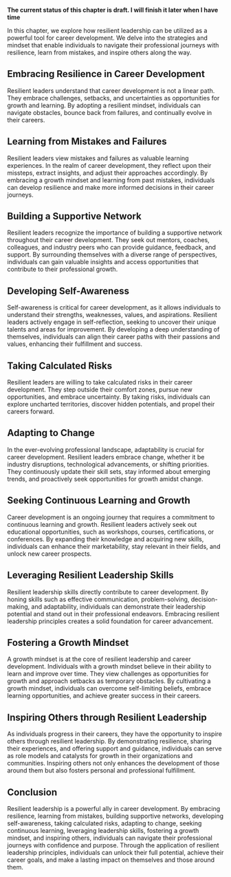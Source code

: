 **The current status of this chapter is draft. I will finish it later when I have time**

In this chapter, we explore how resilient leadership can be utilized as a powerful tool for career development. We delve into the strategies and mindset that enable individuals to navigate their professional journeys with resilience, learn from mistakes, and inspire others along the way.

Embracing Resilience in Career Development
------------------------------------------

Resilient leaders understand that career development is not a linear path. They embrace challenges, setbacks, and uncertainties as opportunities for growth and learning. By adopting a resilient mindset, individuals can navigate obstacles, bounce back from failures, and continually evolve in their careers.

Learning from Mistakes and Failures
-----------------------------------

Resilient leaders view mistakes and failures as valuable learning experiences. In the realm of career development, they reflect upon their missteps, extract insights, and adjust their approaches accordingly. By embracing a growth mindset and learning from past mistakes, individuals can develop resilience and make more informed decisions in their career journeys.

Building a Supportive Network
-----------------------------

Resilient leaders recognize the importance of building a supportive network throughout their career development. They seek out mentors, coaches, colleagues, and industry peers who can provide guidance, feedback, and support. By surrounding themselves with a diverse range of perspectives, individuals can gain valuable insights and access opportunities that contribute to their professional growth.

Developing Self-Awareness
-------------------------

Self-awareness is critical for career development, as it allows individuals to understand their strengths, weaknesses, values, and aspirations. Resilient leaders actively engage in self-reflection, seeking to uncover their unique talents and areas for improvement. By developing a deep understanding of themselves, individuals can align their career paths with their passions and values, enhancing their fulfillment and success.

Taking Calculated Risks
-----------------------

Resilient leaders are willing to take calculated risks in their career development. They step outside their comfort zones, pursue new opportunities, and embrace uncertainty. By taking risks, individuals can explore uncharted territories, discover hidden potentials, and propel their careers forward.

Adapting to Change
------------------

In the ever-evolving professional landscape, adaptability is crucial for career development. Resilient leaders embrace change, whether it be industry disruptions, technological advancements, or shifting priorities. They continuously update their skill sets, stay informed about emerging trends, and proactively seek opportunities for growth amidst change.

Seeking Continuous Learning and Growth
--------------------------------------

Career development is an ongoing journey that requires a commitment to continuous learning and growth. Resilient leaders actively seek out educational opportunities, such as workshops, courses, certifications, or conferences. By expanding their knowledge and acquiring new skills, individuals can enhance their marketability, stay relevant in their fields, and unlock new career prospects.

Leveraging Resilient Leadership Skills
--------------------------------------

Resilient leadership skills directly contribute to career development. By honing skills such as effective communication, problem-solving, decision-making, and adaptability, individuals can demonstrate their leadership potential and stand out in their professional endeavors. Embracing resilient leadership principles creates a solid foundation for career advancement.

Fostering a Growth Mindset
--------------------------

A growth mindset is at the core of resilient leadership and career development. Individuals with a growth mindset believe in their ability to learn and improve over time. They view challenges as opportunities for growth and approach setbacks as temporary obstacles. By cultivating a growth mindset, individuals can overcome self-limiting beliefs, embrace learning opportunities, and achieve greater success in their careers.

Inspiring Others through Resilient Leadership
---------------------------------------------

As individuals progress in their careers, they have the opportunity to inspire others through resilient leadership. By demonstrating resilience, sharing their experiences, and offering support and guidance, individuals can serve as role models and catalysts for growth in their organizations and communities. Inspiring others not only enhances the development of those around them but also fosters personal and professional fulfillment.

Conclusion
----------

Resilient leadership is a powerful ally in career development. By embracing resilience, learning from mistakes, building supportive networks, developing self-awareness, taking calculated risks, adapting to change, seeking continuous learning, leveraging leadership skills, fostering a growth mindset, and inspiring others, individuals can navigate their professional journeys with confidence and purpose. Through the application of resilient leadership principles, individuals can unlock their full potential, achieve their career goals, and make a lasting impact on themselves and those around them.
